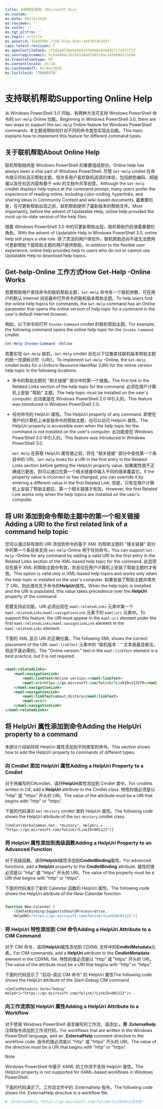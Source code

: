 ```yaml
---
title: 支持联机帮助 |Microsoft Docs
ms.custom: ''
ms.date: 09/13/2016
ms.reviewer: ''
ms.suite: ''
ms.tgt_pltfrm: ''
ms.topic: article
ms.assetid: 3204599c-7159-47aa-82ec-4a476f461027
caps.latest.revision: 7
ms.openlocfilehash: cf181e8f26ebd4b9c57b5b0191809211f2471f13
ms.sourcegitcommit: bc9a4904c2b1561386d748fc9ac242699d2f1694
ms.translationtype: MT
ms.contentlocale: zh-CN
ms.lasthandoff: 02/04/2020
ms.locfileid: "76995574"
---
```

# <a name="supporting-online-help"></a><span data-ttu-id="5847d-102">支持联机帮助</span><span class="sxs-lookup"><span data-stu-id="5847d-102">Supporting Online Help</span></span>

<span data-ttu-id="5847d-103">从 Windows PowerShell 3.0 开始，有两种方法可支持 Windows PowerShell 命令的 `Get-Help` Online 功能。</span><span class="sxs-lookup"><span data-stu-id="5847d-103">Beginning in Windows PowerShell 3.0, there are two ways to support the `Get-Help` Online feature for Windows PowerShell commands.</span></span> <span data-ttu-id="5847d-104">本主题说明如何针对不同的命令类型实现此功能。</span><span class="sxs-lookup"><span data-stu-id="5847d-104">This topic explains how to implement this feature for different command types.</span></span>

## <a name="about-online-help"></a><span data-ttu-id="5847d-105">关于联机帮助</span><span class="sxs-lookup"><span data-stu-id="5847d-105">About Online Help</span></span>

<span data-ttu-id="5847d-106">联机帮助始终是 Windows PowerShell 的重要组成部分。</span><span class="sxs-lookup"><span data-stu-id="5847d-106">Online help has always been a vital part of Windows PowerShell.</span></span> <span data-ttu-id="5847d-107">尽管 `Get-Help` cmdlet 在命令提示符处显示帮助主题，但许多用户喜欢联机阅读的体验，包括颜色编码、超链接以及在社区内容和基于 wiki 的文档中共享创意。</span><span class="sxs-lookup"><span data-stu-id="5847d-107">Although the `Get-Help` cmdlet displays help topics at the command prompt, many users prefer the experience of reading online, including color-coding, hyperlinks, and sharing ideas in Community Content and wiki-based documents.</span></span> <span data-ttu-id="5847d-108">最重要的是，在可更新帮助出现之前，联机帮助提供了最新版本的帮助文件。</span><span class="sxs-lookup"><span data-stu-id="5847d-108">Most importantly, before the advent of Updatable Help, online help provided the most up-to-date version of the help files.</span></span>

<span data-ttu-id="5847d-109">随着 Windows PowerShell 3.0 中的可更新帮助出现，联机帮助仍扮演着重要的角色。</span><span class="sxs-lookup"><span data-stu-id="5847d-109">With the advent of Updatable Help in Windows PowerShell 3.0, online help still plays a vital role.</span></span> <span data-ttu-id="5847d-110">除了灵活的用户体验外，联机帮助还向不或无法使用可更新帮助下载帮助主题的用户提供帮助。</span><span class="sxs-lookup"><span data-stu-id="5847d-110">In addition to the flexible user experience, online help provides help to users who do not or cannot use Updatable Help to download help topics.</span></span>

## <a name="how-get-help--online-works"></a><span data-ttu-id="5847d-111">Get-help-Online 工作方式</span><span class="sxs-lookup"><span data-stu-id="5847d-111">How Get-Help -Online Works</span></span>

<span data-ttu-id="5847d-112">若要帮助用户查找命令的联机帮助主题，`Get-Help` 命令有一个联机参数，可在用户的默认 Internet 浏览器中打开命令的联机版本帮助主题。</span><span class="sxs-lookup"><span data-stu-id="5847d-112">To help users find the online help topics for commands, the `Get-Help` command has an Online parameter that opens the online version of help topic for a command in the user's default Internet browser.</span></span>

<span data-ttu-id="5847d-113">例如，以下命令将打开 `Invoke-Command` cmdlet 的联机帮助主题。</span><span class="sxs-lookup"><span data-stu-id="5847d-113">For example, the following command opens the online help topic for the `Invoke-Command` cmdlet.</span></span>

```powershell
Get-Help Invoke-Command -Online
```

<span data-ttu-id="5847d-114">若要实现 `Get-Help` 联机，`Get-Help` cmdlet 会在以下位置查找联机版本帮助主题的统一资源标识符（URI）。</span><span class="sxs-lookup"><span data-stu-id="5847d-114">To implement `Get-Help` -Online, the `Get-Help` cmdlet looks for a Uniform Resource Identifier (URI) for the online version help topic in the following locations.</span></span>

- <span data-ttu-id="5847d-115">命令的帮助主题的 "相关链接" 部分中的第一个链接。</span><span class="sxs-lookup"><span data-stu-id="5847d-115">The first link in the Related Links section of the help topic for the command.</span></span> <span data-ttu-id="5847d-116">必须在用户计算机上安装 "帮助" 主题。</span><span class="sxs-lookup"><span data-stu-id="5847d-116">The help topic must be installed on the user's computer.</span></span> <span data-ttu-id="5847d-117">此功能是在 Windows PowerShell 2.0 中引入的。</span><span class="sxs-lookup"><span data-stu-id="5847d-117">This feature was introduced in Windows PowerShell 2.0.</span></span>

- <span data-ttu-id="5847d-118">任何命令的 HelpUri 属性。</span><span class="sxs-lookup"><span data-stu-id="5847d-118">The HelpUri property of any command.</span></span> <span data-ttu-id="5847d-119">即使在用户的计算机上未安装命令的帮助主题，也可以访问 HelpUri 属性。</span><span class="sxs-lookup"><span data-stu-id="5847d-119">The HelpUri property is accessible even when the help topic for the command is not installed on the user's computer.</span></span> <span data-ttu-id="5847d-120">此功能是在 Windows PowerShell 3.0 中引入的。</span><span class="sxs-lookup"><span data-stu-id="5847d-120">This feature was introduced in Windows PowerShell 3.0.</span></span>

  <span data-ttu-id="5847d-121">`Get-Help` 在获取 HelpUri 属性值之前，将在 "相关链接" 部分中查找第一个条目中的 URI。</span><span class="sxs-lookup"><span data-stu-id="5847d-121">`Get-Help` looks for a URI in the first entry in the Related Links section before getting the HelpUri property value.</span></span> <span data-ttu-id="5847d-122">如果属性值不正确或已更改，则可以通过在第一个相关链接中输入不同的值来覆盖它。</span><span class="sxs-lookup"><span data-stu-id="5847d-122">If the property value is incorrect or has changed, you can override it by entering a different value in the first Related Link.</span></span> <span data-ttu-id="5847d-123">但是，只有在用户计算机上安装了帮助主题后，第一个相关链接才有效。</span><span class="sxs-lookup"><span data-stu-id="5847d-123">However, the first Related Link works only when the help topics are installed on the user's computer.</span></span>

## <a name="adding-a-uri-to-the-first-related-link-of-a-command-help-topic"></a><span data-ttu-id="5847d-124">将 URI 添加到命令帮助主题中的第一个相关链接</span><span class="sxs-lookup"><span data-stu-id="5847d-124">Adding a URI to the first related link of a command help topic</span></span>

<span data-ttu-id="5847d-125">您可以通过将有效的 URI 添加到命令的基于 XML 的帮助主题的 "相关链接" 部分中的第一个条目来支持 `Get-Help`-Online 用于任何命令。</span><span class="sxs-lookup"><span data-stu-id="5847d-125">You can support `Get-Help` -Online for any command by adding a valid URI to the first entry in the Related Links section of the XML-based help topic for the command.</span></span> <span data-ttu-id="5847d-126">此选项仅在基于 XML 的帮助主题中有效，并且仅在用户计算机上安装了帮助主题时才有效。</span><span class="sxs-lookup"><span data-stu-id="5847d-126">This option is valid only in XML-based help topics and works only when the help topic is installed on the user's computer.</span></span> <span data-ttu-id="5847d-127">如果安装了帮助主题并填充了 URI，则此值优先于命令的**HelpUri**属性。</span><span class="sxs-lookup"><span data-stu-id="5847d-127">When the help topic is installed and the URI is populated, this value takes precedence over the **HelpUri** property of the command.</span></span>

<span data-ttu-id="5847d-128">若要支持此功能，URI 必须出现在 `maml:relatedLinks` 元素中第一个 `maml:relatedLinks/maml:navigationLink` 元素下的 `maml:uri` 元素中。</span><span class="sxs-lookup"><span data-stu-id="5847d-128">To support this feature, the URI must appear in the `maml:uri` element under the first `maml:relatedLinks/maml:navigationLink` element in the `maml:relatedLinks` element.</span></span>

<span data-ttu-id="5847d-129">下面的 XML 显示 URI 的正确位置。</span><span class="sxs-lookup"><span data-stu-id="5847d-129">The following XML shows the correct placement of the URI.</span></span> <span data-ttu-id="5847d-130">`maml:linkText` 元素中的 "联机版本：" 文本是最佳做法，但这不是必需的。</span><span class="sxs-lookup"><span data-stu-id="5847d-130">The "Online version:" text in the `maml:linkText` element is a best practice, but it is not required.</span></span>

```xml

<maml:relatedLinks>
    <maml:navigationLink>
        <maml:linkText>Online version:</maml:linkText>
        <maml:uri>https://go.microsoft.com/fwlink/?LinkID=113279</maml:uri>
    </maml:navigationLink>
    <maml:navigationLink>
        <maml:linkText>about_History</maml:linkText>
        <maml:uri/>
    </maml:navigationLink>
</maml:relatedLinks>
```

## <a name="adding-the-helpuri-property-to-a-command"></a><span data-ttu-id="5847d-131">将 HelpUri 属性添加到命令</span><span class="sxs-lookup"><span data-stu-id="5847d-131">Adding the HelpUri property to a command</span></span>

<span data-ttu-id="5847d-132">本部分介绍如何将 HelpUri 属性添加到不同类型的命令。</span><span class="sxs-lookup"><span data-stu-id="5847d-132">This section shows how to add the HelpUri property to commands of different types.</span></span>

### <a name="adding-a-helpuri-property-to-a-cmdlet"></a><span data-ttu-id="5847d-133">向 Cmdlet 添加 HelpUri 属性</span><span class="sxs-lookup"><span data-stu-id="5847d-133">Adding a HelpUri Property to a Cmdlet</span></span>

<span data-ttu-id="5847d-134">对于用编写的C#cmdlet，请将**HelpUri**属性添加到 Cmdlet 类中。</span><span class="sxs-lookup"><span data-stu-id="5847d-134">For cmdlets written in C#, add a **HelpUri** attribute to the Cmdlet class.</span></span> <span data-ttu-id="5847d-135">特性的值必须是以 "http" 或 "https" 开头的 URI。</span><span class="sxs-lookup"><span data-stu-id="5847d-135">The value of the attribute must be a URI that begins with "http" or "https".</span></span>

<span data-ttu-id="5847d-136">下面的代码演示 `Get-History` cmdlet 类的 HelpUri 属性。</span><span class="sxs-lookup"><span data-stu-id="5847d-136">The following code shows the HelpUri attribute of the `Get-History` cmdlet class.</span></span>

```
[Cmdlet(VerbsCommon.Get, "History", HelpUri = "https://go.microsoft.com/fwlink/?LinkID=001122")]
```

### <a name="adding-a-helpuri-property-to-an-advanced-function"></a><span data-ttu-id="5847d-137">将 HelpUri 属性添加到高级函数</span><span class="sxs-lookup"><span data-stu-id="5847d-137">Adding a HelpUri Property to an Advanced Function</span></span>

<span data-ttu-id="5847d-138">对于高级函数，请将**HelpUri**属性添加到**CmdletBinding**属性。</span><span class="sxs-lookup"><span data-stu-id="5847d-138">For advanced functions, add a **HelpUri** property to the **CmdletBinding** attribute.</span></span> <span data-ttu-id="5847d-139">属性的值必须是以 "http" 或 "https" 开头的 URI。</span><span class="sxs-lookup"><span data-stu-id="5847d-139">The value of the property must be a URI that begins with "http" or "https".</span></span>

<span data-ttu-id="5847d-140">下面的代码演示了新的 Calendar 函数的 HelpUri 属性。</span><span class="sxs-lookup"><span data-stu-id="5847d-140">The following code shows the HelpUri attribute of the New-Calendar function</span></span>

```powershell

function New-Calendar {
    [CmdletBinding(SupportsShouldProcess=$true,
    HelpURI="https://go.microsoft.com/fwlink/?LinkID=01122")]
```

### <a name="adding-a-helpuri-attribute-to-a-cim-command"></a><span data-ttu-id="5847d-141">将 HelpUri 特性添加到 CIM 命令</span><span class="sxs-lookup"><span data-stu-id="5847d-141">Adding a HelpUri Attribute to a CIM Command</span></span>

<span data-ttu-id="5847d-142">对于 CIM 命令，请将**HelpUri**属性添加到 CDXML 文件中的**CmdletMetadata**元素。</span><span class="sxs-lookup"><span data-stu-id="5847d-142">For CIM commands, add a **HelpUri** attribute to the **CmdletMetadata** element in the CDXML file.</span></span> <span data-ttu-id="5847d-143">特性的值必须是以 "http" 或 "https" 开头的 URI。</span><span class="sxs-lookup"><span data-stu-id="5847d-143">The value of the attribute must be a URI that begins with "http" or "https".</span></span>

<span data-ttu-id="5847d-144">下面的代码显示了 "启动-调试 CIM 命令" 的 HelpUri 属性</span><span class="sxs-lookup"><span data-stu-id="5847d-144">The following code shows the HelpUri attribute of the Start-Debug CIM command</span></span>

```
<CmdletMetadata Verb="Debug" HelpUri="https://go.microsoft.com/fwlink/?LinkID=001122"/>
```

### <a name="adding-a-helpuri-attribute-to-a-workflow"></a><span data-ttu-id="5847d-145">向工作流添加 HelpUri 属性</span><span class="sxs-lookup"><span data-stu-id="5847d-145">Adding a HelpUri Attribute to a Workflow</span></span>

<span data-ttu-id="5847d-146">对于使用 Windows PowerShell 语言编写的工作流，请添加 **。将 .Externalhelp**注释指令添加到工作流代码。</span><span class="sxs-lookup"><span data-stu-id="5847d-146">For workflows that are written in the Windows PowerShell language, add an **.ExternalHelp** comment directive to the workflow code.</span></span> <span data-ttu-id="5847d-147">指令的值必须是以 "http" 或 "https" 开头的 URI。</span><span class="sxs-lookup"><span data-stu-id="5847d-147">The value of the directive must be a URI that begins with "http" or "https".</span></span>

> [!NOTE]
> <span data-ttu-id="5847d-148">Windows PowerShell 中基于 XAML 的工作流不支持 HelpUri 属性。</span><span class="sxs-lookup"><span data-stu-id="5847d-148">The HelpUri property is not supported for XAML-based workflows in Windows PowerShell.</span></span>

<span data-ttu-id="5847d-149">下面的代码演示了。工作流文件中的 .Externalhelp 指令。</span><span class="sxs-lookup"><span data-stu-id="5847d-149">The following code shows the .ExternalHelp directive in a workflow file.</span></span>

```powershell
# .ExternalHelp "https://go.microsoft.com/fwlink/?LinkID=138338"
```